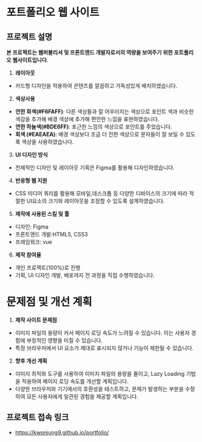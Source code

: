 # 포트폴리오 웹 사이트

## 프로젝트 설명
**본 프로젝트는 웹퍼블리셔 및 프론트앤드 개발자로서의 역량을 보여주기 위한 포트폴리오 웹사이트입니다.**

1. **레이아웃**
  - 카드형 디자인을 적용하여 콘텐츠를 깔끔하고 가독성있게 배치하였습니다.

2. **색상사용**
  - **연한 회색(#F6FAFF)**: 다른 색상들과 잘 어우러지는 색상으로 포인트 색과 비슷한 색감을 추가해 배경 색상에 추가해 편안한 느낌을 표현하였습니다. 
  - **연한 하늘색(#BDE6FF)**: 포근한 느낌의 색상으로 포인트를 주었습니다.
  - **회색 (#EAEAEA)**: 배경 색상보다 조금 더 진한 색상으로 문자들이 잘 보일 수 있도록 색상을 사용하였습니다.
3. **UI 디자인 방식**
  - 전체적인 디자인 및 레이아웃 기획은 Figma를 활용해 디자인하였습니다.
4. **반응형 웹 지원**
  - CSS 미디어 쿼리를 활용해 모바일,데스크톱 등 다양한 디바이스의 크기에 따라 적절한 UI요소의 크기와 레이아웃을 조정할 수 있도록 설계하였습니다. 
5. **제작에 사용된 스킬 및 툴**
  - 디자인: Figma
  - 프론트앤드 개발:HTML5, CSS3
  - 프레임워크: vue

6. **제작 참여율**
  - 개인 프로젝트(100%)로 진행
  - 기획, UI 디자인 개발, 배포까지 전 과정을 직접 수행하였습니다.

# 문제점 및 개선 계획

1. **제작 사이트 문제점**
- 이미지 파일의 용량이 커서 페이지 로딩 속도가 느려질 수 있습니다. 이는 사용자 경험에 부정적인 영향을 미칠 수 있습니다.
- 특정 브라우저에서 UI 요소가 제대로 표시되지 않거나 기능이 제한될 수 있습니다. 
2. **향후 개선 계획**
- 이미지 최적화 도구를 사용하여 이미지 파일의 용량을 줄이고, Lazy Loading 기법을 적용하여 페이지 로딩 속도를 개선할 계획입니다.
- 다양한 브라우저와 기기에서의 호환성을 테스트하고, 문제가 발생하는 부분을 수정하여 모든 사용자에게 일관된 경험을 제공할 계획입니다.
## 프로젝트 접속 링크
- https://kwonjung9.github.io/portfolio/